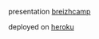presentation [breizhcamp](http://www.breizhcamp.org/)

deployed on [heroku](http://bdd-showoff.heroku.com/)
